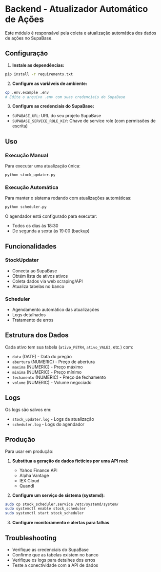 # Backend - Atualizador Automático de Ações

Este módulo é responsável pela coleta e atualização automática dos dados de ações no SupaBase.

## Configuração

1. **Instale as dependências:**
```bash
pip install -r requirements.txt
```

2. **Configure as variáveis de ambiente:**
```bash
cp .env.example .env
# Edite o arquivo .env com suas credenciais do SupaBase
```

3. **Configure as credenciais do SupaBase:**
- `SUPABASE_URL`: URL do seu projeto SupaBase
- `SUPABASE_SERVICE_ROLE_KEY`: Chave de service role (com permissões de escrita)

## Uso

### Execução Manual
Para executar uma atualização única:
```bash
python stock_updater.py
```

### Execução Automática
Para manter o sistema rodando com atualizações automáticas:
```bash
python scheduler.py
```

O agendador está configurado para executar:
- Todos os dias às 18:30
- De segunda a sexta às 19:00 (backup)

## Funcionalidades

### StockUpdater
- Conecta ao SupaBase
- Obtém lista de ativos ativos
- Coleta dados via web scraping/API
- Atualiza tabelas no banco

### Scheduler
- Agendamento automático das atualizações
- Logs detalhados
- Tratamento de erros

## Estrutura dos Dados

Cada ativo tem sua tabela (`ativo_PETR4`, `ativo_VALE3`, etc.) com:
- `data` (DATE) - Data do pregão
- `abertura` (NUMERIC) - Preço de abertura
- `maxima` (NUMERIC) - Preço máximo
- `minima` (NUMERIC) - Preço mínimo
- `fechamento` (NUMERIC) - Preço de fechamento
- `volume` (NUMERIC) - Volume negociado

## Logs

Os logs são salvos em:
- `stock_updater.log` - Logs da atualização
- `scheduler.log` - Logs do agendador

## Produção

Para usar em produção:

1. **Substitua a geração de dados fictícios por uma API real:**
   - Yahoo Finance API
   - Alpha Vantage
   - IEX Cloud
   - Quandl

2. **Configure um serviço de sistema (systemd):**
```bash
sudo cp stock_scheduler.service /etc/systemd/system/
sudo systemctl enable stock_scheduler
sudo systemctl start stock_scheduler
```

3. **Configure monitoramento e alertas para falhas**

## Troubleshooting

- Verifique as credenciais do SupaBase
- Confirme que as tabelas existem no banco
- Verifique os logs para detalhes dos erros
- Teste a conectividade com a API de dados